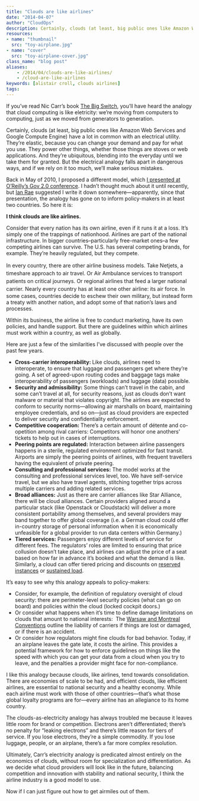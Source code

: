 ```yaml
---
title: "Clouds are like airlines"
date: "2014-04-07"
author: "CloudOps"
description: Certainly, clouds (at least, big public ones like Amazon Web Services and Google Compute Engine) have a lot in common with an electrical utility. 
resources:
- name: "thumbnail"
  src: "toy-airplane.jpg"
- name: "cover"
  src: "toy-airplane-cover.jpg"
class_name: "blog post"
aliases:
    - /2014/04/clouds-are-like-airlines/
    - /cloud-are-like-airlines
keywords: [alistair croll, clouds airlines]
tags:
---
```


<p>If you’ve read Nic Carr’s book <a href="http://www.nicholascarr.com/?page_id=21" target="_blank">The Big Switch</a>, you’ll have heard the analogy that cloud computing is like eletricity: we’re moving from computers to computing, just as we moved from generators to generation.</p><p>Certainly, clouds (at least, big public ones like Amazon Web Services and Google Compute Engine) have a lot in common with an electrical utility. They’re elastic, because you can change your demand and pay for what you use. They power other things, whether those things are stoves or web applications. And they’re ubiquitous, blending into the everyday until we take them for granted. But the electrical analogy falls apart in dangerous ways, and if we rely on it too much, we’ll make serious mistakes.</p><p>Back in May of 2010, I proposed a different model, which <a href="http://www.ctovision.com/2010/05/live-from-the-gov-2-0-expo-cloud-101-with-alistair-croll/" target="_blank">I presented at O’Reilly’s Gov 2.0 conference</a>. I hadn’t thought much about it until recently, but <a href="http://www.twitter.com/ianrae" target="_blank">Ian Rae</a> suggested I write it down somewhere—apparently, since that presentation, the analogy has gone on to inform policy-makers in at least two countries. So here it is:</p><p style="text-align: center;"></p><p><strong>I think clouds are like airlines.</strong></p><p>Consider that every nation has its own airline, even if it runs it at a loss. It’s simply one of the trappings of nationhood. Airlines are part of the national infrastructure. In bigger countries–particularly free-market ones–a few competing airlines can survive. The U.S. has several competing brands, for example. They’re heavily regulated, but they compete.</p><p><span style="line-height: 1.5em;">In every country, there are other airline business models. Take Netjets, a timeshare approach to air travel. Or Air Ambulance services to transport patients on critical journeys. Or regional airlines that feed a larger national carrier.&nbsp;</span>Nearly every country has at least one other airline: its air force. In some cases, countries decide to eschew their own military, but instead form a treaty with another nation, and adopt some of that nation’s laws and processes.</p><p>Within its business, the airline is free to conduct marketing, have its own policies, and handle support. But there are guidelines within which airlines must work within a country, as well as globally.</p><p>Here are just a few of the similarities I’ve discussed with people over the past few years.</p><ul><li><strong>Cross-carrier interoperability:&nbsp;</strong>Like clouds, airlines need to interoperate, to ensure that luggage and passengers get where they’re going.&nbsp;A set of agreed-upon routing codes and baggage tags make interoperability of passengers (workloads) and luggage (data) possible.</li><li><strong>Security and admissibility:</strong>&nbsp;Some things can’t travel in the cabin, and some can’t travel at all, for security reasons, just as clouds don’t want malware or material that violates copyright. The airlines are expected to conform to security norms—allowing air marshalls on board, maintaining employee credentials, and so on—just as cloud providers are expected to deliver security and confidentiality enforcement.</li><li><strong>Competitive cooperation:&nbsp;</strong>There’s a certain amount of détente and co-opetition among rival carriers: Competitors will honor one anothers’ tickets to help out in cases of interruptions.</li><li><strong>Peering points are regulated:</strong> Interaction between airline passengers happens in a sterile, regulated environment optimized for fast transit. Airports are simply the peering points of airlines, with frequent travellers having the equivalent of private peering.</li><li><strong>Consulting and professional services:</strong> The model works at the consulting and professional services level, too. We have self-service travel, but we also have travel agents, stitching together trips across multiple carriers and adding related services.</li><li><strong>Broad alliances:</strong> Just as there are carrier alliances like Star Alliance, there will be cloud alliances. Certain providers aligned around a particular stack (like Openstack or Cloudstack) will deliver a more consistent portability among themselves, and several providers may band together to offer global coverage (i.e. a German cloud could offer in-country storage of personal information when it is economically unfeasible for a global provider to run data centers within Germany.)</li><li><strong>Tiered services:</strong> Passengers enjoy different levels of service for different fees. The regulators’ roles are limited to ensuring that price collusion doesn’t take place, and airlines can adjust the price of a seat based on how far in advance it’s booked and what the demand is like. Similarly, a cloud&nbsp;can offer tiered pricing and discounts on <a href="http://aws.amazon.com/ec2/purchasing-options/reserved-instances/" target="_blank">reserved instances</a> or <a href="http://googlecloudplatform.blogspot.ca/2014/04/introducing-sustained-use-discounts.html" target="_blank">sustained load</a>.</li></ul><p>It’s easy to see why this analogy appeals to policy-makers:</p><ul><li>Consider, for example, the definition of regulatory oversight of cloud security: there are perimeter-level security policies (what can go on board) and policies within the cloud (locked cockpit doors.)</li><li>Or consider what happens when it’s time to define damage limitations on clouds that amount to national interests:&nbsp;&nbsp;The&nbsp;<a href="http://www.rumberger.com/?t=11&amp;la=2128&amp;format=xml" target="_blank">Warsaw and Montreal Conventions</a>&nbsp;outline the liability of carriers if things are lost or damaged, or if there is an accident.</li><li>Or consider how regulators might fine clouds for bad behavior. Today, if an airplane leaves the gate late, it costs the airline. This provides a potential framework for how to enforce guidelines on things like the speed with which you can get your data from a cloud when you try to leave, and the penalties a provider might face for non-compliance.</li></ul><p>I like this analogy because clouds, like airlines, tend towards consolidation. There are economies of scale to be had, and efficient clouds, like efficient airlines, are essential to national security and a healthy economy. While each airline must work with those of other countries—that’s what those global loyalty programs are for—every airline has an allegiance to its home country.</p><p>The clouds-as-electricity analogy has always troubled me because it leaves little room for brand or competition. Electrons aren’t differentiated; there’s no penalty for “leaking electrons” and there’s little reason for tiers of service. If you lose electrons, they’re a simple commodity. If you lose luggage, people, or an airplane, there’s a far more complex resolution.</p><p>Ultimately, Carr’s electricity analogy is predicated almost entirely on the economics of clouds, without room for specialization and differentiation.&nbsp;As we decide what cloud providers will look like in the future, balancing competition and innovation with stability and national security, I think the airline industry is a good model to use.</p><p>Now if I can just figure out how to get airmiles out of them.</p>
